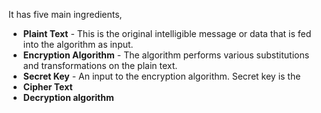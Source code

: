 It has five main ingredients,

* **Plaint Text** - This is the original intelligible message or data that is fed into the algorithm as input.
* **Encryption Algorithm** - The algorithm performs various substitutions and transformations on the plain text.
* **Secret Key** - An input to the encryption algorithm. Secret key is the 
* **Cipher Text**
* **Decryption algorithm**